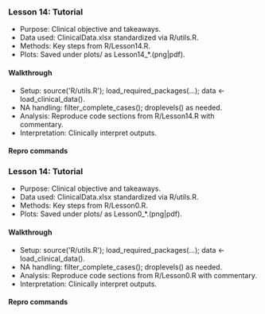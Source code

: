 ### Lesson 14: Tutorial

- Purpose: Clinical objective and takeaways.
- Data used: ClinicalData.xlsx standardized via R/utils.R.
- Methods: Key steps from R/Lesson14.R.
- Plots: Saved under plots/ as Lesson14_*.(png|pdf).

#### Walkthrough
- Setup: source('R/utils.R'); load_required_packages(...); data <- load_clinical_data().
- NA handling: filter_complete_cases(); droplevels() as needed.
- Analysis: Reproduce code sections from R/Lesson14.R with commentary.
- Interpretation: Clinically interpret outputs.

#### Repro commands


### Lesson 14: Tutorial

- Purpose: Clinical objective and takeaways.
- Data used: ClinicalData.xlsx standardized via R/utils.R.
- Methods: Key steps from R/Lesson0.R.
- Plots: Saved under plots/ as Lesson0_*.(png|pdf).

#### Walkthrough
- Setup: source('R/utils.R'); load_required_packages(...); data <- load_clinical_data().
- NA handling: filter_complete_cases(); droplevels() as needed.
- Analysis: Reproduce code sections from R/Lesson0.R with commentary.
- Interpretation: Clinically interpret outputs.

#### Repro commands


